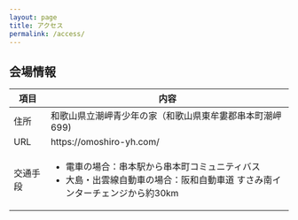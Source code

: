 ```yaml
---
layout: page
title: アクセス
permalink: /access/
---
```


## 会場情報
<table class="place">
  <thead>
    <tr>
     <th>項目</th>
     <th>内容</th>
    </tr>
  </thead>
  <tbody>
    <tr>
     <td>住所</td>
     <td>和歌山県立潮岬青少年の家（和歌山県東牟婁郡串本町潮岬699)</td>
    </tr>
    <tr>
     <td>URL</td>
     <td>https://omoshiro-yh.com/</td>
    </tr>
    <tr>
     <td>交通手段</td>
     <td>
      <ul>
       <li>電車の場合：串本駅から串本町コミュニティバス</li>
       <li>大島・出雲線自動車の場合：阪和自動車道 すさみ南インターチェンジから約30km</li>
      </ul>
     </td>
    </tr>
  </tbody>
</table>

